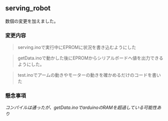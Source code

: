 ## serving_robot

数個の変更を加えました。

### 変更内容
> serving.inoで実行中にEPROMに状況を書き込むようにした

> getData.inoで動かした後にEPROMからシリアルボードへ値を出力できるようにした。

> test.inoでアームの動きやモーターの動きを確かめるだけのコードを書いた

### 懸念事項
*コンパイルは通ったが、getData.inoでarduinoのRAMを超過している可能性あり*
